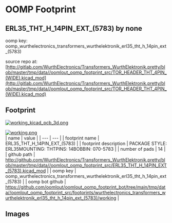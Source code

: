 # OOMP Footprint  
## ERL35_THT_H_14PIN_EXT_(5783)  by none  
  
oomp key: oomp_wurthelectronics_transformers_wurthelektronik_erl35_tht_h_14pin_ext_(5783)  
  
source repo at: [http://gitlab.com/WurthElectronics/Transformers_WurthElektronik.pretty/blob/master/tmp/data//oomlout_oomp_footprint_src/TOR_HEADER_THT_4PIN_(WIDE).kicad_mod](http://gitlab.com/WurthElectronics/Transformers_WurthElektronik.pretty/blob/master/tmp/data//oomlout_oomp_footprint_src/TOR_HEADER_THT_4PIN_(WIDE).kicad_mod)  
## Footprint  
  
[![working_kicad_pcb_3d.png](working_kicad_pcb_3d_600.png)](working_kicad_pcb_3d.png)  
  
[![working.png](working_600.png)](working.png)  
| name | value | 
| --- | --- | 
| footprint name | ERL35_THT_H_14PIN_EXT_(5783) | 
| footprint description | PACKAGE STYLE: ERL35MOUNTING: THTPINS: 14BOBBIN: 070-5783 | 
| number of pads | 14 | 
| github path | http://github.com/WurthElectronics/Transformers_WurthElektronik.pretty/blob/master/tmp/data//oomlout_oomp_footprint_src/ERL35_THT_H_14PIN_EXT_(5783).kicad_mod | 
| oomp key | oomp_wurthelectronics_transformers_wurthelektronik_erl35_tht_h_14pin_ext_(5783) | 
| oomp bot github | https://github.com/oomlout/oomlout_oomp_footprint_bot/tree/main/tmp/data//oomlout_oomp_footprint_src/footprints/wurthelectronics_transformers_wurthelektronik_erl35_tht_h_14pin_ext_(5783)/working | 
## Images  
